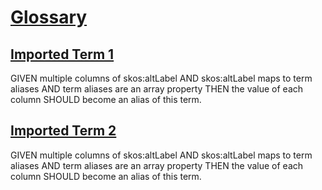 # [Glossary](#glossary)

## [Imported Term 1](#imported-term-1)

<!--{
  "uri": "/#1",
  "aliases": "Alias 1.1, Alias 1.2, Alias 1.3"
}-->

GIVEN multiple columns of skos:altLabel AND skos:altLabel maps to term aliases AND term aliases are an array property THEN the value of each column SHOULD become an alias of this term.

## [Imported Term 2](#imported-term-2)

<!--{
  "uri": "/#2",
  "aliases": "Alias 2.1, Alias 2.2, Alias 2.3"
}-->

GIVEN multiple columns of skos:altLabel AND skos:altLabel maps to term aliases AND term aliases are an array property THEN the value of each column SHOULD become an alias of this term.
